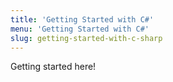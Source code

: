 ```yaml
---
title: 'Getting Started with C#'
menu: 'Getting Started with C#'
slug: getting-started-with-c-sharp
---
```


Getting started here!